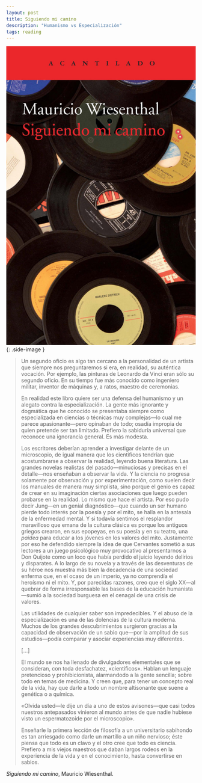 ```yaml
---
layout: post
title: Siguiendo mi camino
description: "Humanismo vs Especialización"
tags: reading
---
```


![Siguiendo mi camino][1]
{: .side-image }

> Un segundo oficio es algo tan cercano a la personalidad de un artista que
> siempre nos preguntaremos si era, en realidad, su auténtica vocación. Por
> ejemplo, las pinturas de Leonardo da Vinci eran sólo su segundo oficio. En su
> tiempo fue más conocido como ingeniero militar, inventor de máquinas y, a
> ratos, maestro de ceremonias.
>
> En realidad este libro quiere ser una defensa del humanismo y un alegato contra
> la especialización. La gente más ignorante y dogmática que he conocido se
> presentaba siempre como especializada en ciencias o técnicas muy complejas—lo
> cual me parece apasionante—pero opinaban de todo; osadía impropia de quien
> pretende ser tan limitado. Prefiero la sabiduría universal que reconoce una
> ignorancia general. Es más modesta.
>
> Los escritores deberían aprender a investigar delante de un microscopio, de
> igual manera que los científicos tendrían que acostumbrarse a observar la
> realidad, leyendo buena literatura. Las grandes novelas realistas del
> pasado—minuciosas y precisas en el detalle—nos enseñaban a observar la vida. Y
> la ciencia no progresa solamente por observación y por experimentación, como
> suelen decir los manuales de manera muy simplista, sino porque el genio es
> capaz de crear en su imaginación ciertas asociaciones que luego pueden probarse
> en la realidad. Lo mismo que hace el artista. Por eso pudo decir Jung—en un
> genial diagnóstico—que cuando un ser humano pierde todo interés por la poesía y
> por el mito, se halla en la antesala de la enfermedad mental. Y si todavía
> sentimos el resplandor maravilloso que emana de la cultura clásica es porque
> los antiguos griegos crearon, en sus epopeyas, en su poesía y en su teatro, una
> *paidea* para educar a los jóvenes en los valores del mito. Justamente por eso
> he defendido siempre la idea de que Cervantes sometió a sus lectores a un juego
> psicológico muy provocativo al presentarnos a Don Quijote como un loco que
> había perdido el juicio leyendo delirios y disparates. A lo largo de su novela
> y a través de las desventuras de su héroe nos muestra más bien la decadencia de
> una sociedad enferma que, en el ocaso de un imperio, ya no comprendía el
> heroísmo ni el mito. Y, por parecidas razones, creo que el siglo XX—al quebrar
> de forma irresponsable las bases de la educación humanista—sumió a la sociedad
> burguesa en el cenagal de una crisis de valores.
>
> Las utilidades de cualquier saber son impredecibles. Y el abuso de la
> especialización es una de las dolencias de la cultura moderna. Muchos de los
> grandes descubrimientos surgieron gracias a la capacidad de observación de un
> sabio que—por la amplitud de sus estudios—podía comparar y asociar experiencias
> muy diferentes.
>
> [...]
>
> El mundo se nos ha llenado de divulgadores elementales que se consideran, con
> toda desfachatez, «cientificos». Hablan un lenguaje pretencioso y
> prohibicionista, alarmandodo a la gente sencilla; sobre todo en temas de
> medicina. Y creen que, para tener un concepto real de la vida, hay que darle a
> todo un nombre altisonante que suene a genética o a química.
>
> «Olvida usted—le dije un día a uno de estos avisones—que casi todos nuestros
> antepasados vinieron al mundo antes de que nadie hubiese visto un
> espermatozoide por el microscopio».
>
> Enseñarle la primera lección de filosofía a un universitario sabihondo es tan
> arriesgado como darle un martillo a un niño nervioso; éste piensa que todo es
> un clavo y el otro cree que todo es ciencia. Prefiero a mis viejos maestros que
> daban largos rodeos en la experiencia de la vida y en el conocimiento, hasta
> convertirse en sabios.

*Siguiendo mi camino*, Mauricio Wiesenthal.


[1]: /assets/images/notes/siguiendo-mi-camino-mauricio-wiesenthal.jpg
